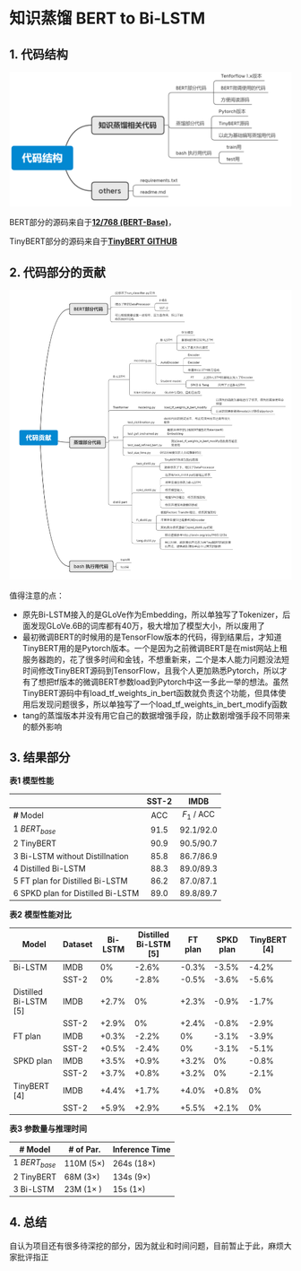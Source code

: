 # 知识蒸馏 BERT to Bi-LSTM

## 1. 代码结构

<img src="./img/代码结构.png" style="zoom:50%;" />

BERT部分的源码来自于[**12/768 (BERT-Base)**](https://storage.googleapis.com/bert_models/2020_02_20/uncased_L-12_H-768_A-12.zip)，

TinyBERT部分的源码来自于[**TinyBERT GITHUB**](https://github.com/huawei-noah/Pretrained-Language-Model/tree/master/TinyBERT)

## 2. 代码部分的贡献

<img src="./img/代码贡献.png" style="zoom:75%;" />

 值得注意的点：

* 原先Bi-LSTM接入的是GLoVe作为Embedding，所以单独写了Tokenizer，后面发现GLoVe.6B的词库都有40万，极大增加了模型大小，所以废用了
* 最初微调BERT的时候用的是TensorFlow版本的代码，得到结果后，才知道TinyBERT用的是Pytorch版本。一个是因为之前微调BERT是在mist网站上租服务器跑的，花了很多时间和金钱，不想重新来，二个是本人能力问题没法短时间修改TinyBERT源码到TensorFlow，且我个人更加熟悉Pytorch，所以才有了想把tf版本的微调BERT参数load到Pytorch中这一多此一举的想法。虽然TinyBERT源码中有load_tf_weights_in_bert函数就负责这个功能，但具体使用后发现问题很多，所以单独写了一个load_tf_weights_in_bert_modify函数
* tang的蒸馏版本并没有用它自己的数据增强手段，防止数剧增强手段不同带来的额外影响

## 3. 结果部分

**表1 模型性能**

|                                        | SST-2 |    IMDB     |
| -------------------------------------- | :---: | :---------: |
| **#**    Model                         |  ACC  | $F_1$ / ACC |
| 1     $BERT_{base}$                    | 91.5  |  92.1/92.0  |
| 2    TinyBERT                          | 90.9  |  90.5/90.7  |
| 3     Bi-LSTM without  Distillnation   | 85.8  |  86.7/86.9  |
| 4     Distilled  Bi-LSTM               | 88.3  |  89.0/89.3  |
| 5     FT plan for Distilled Bi-LSTM    | 86.2  |  87.0/87.1  |
| 6     SPKD plan for Distilled  Bi-LSTM | 89.0  |  89.8/89.7  |

 

**表2** **模型性能对比**

| Model                 | Dataset | Bi-LSTM | Distilled Bi-LSTM [5] | FT plan | SPKD plan | TinyBERT [4] |
| --------------------- | ------- | ------- | --------------------- | ------- | --------- | ------------ |
| Bi-LSTM               | IMDB    | 0%      | -2.6%                 | -0.3%   | -3.5%     | -4.2%        |
|                       | SST-2   | 0%      | -2.8%                 | -0.5%   | -3.6%     | -5.6%        |
| Distilled Bi-LSTM [5] | IMDB    | +2.7%   | 0%                    | +2.3%   | -0.9%     | -1.7%        |
|                       | SST-2   | +2.9%   | 0%                    | +2.4%   | -0.8%     | -2.9%        |
| FT plan               | IMDB    | +0.3%   | -2.2%                 | 0%      | -3.1%     | -3.9%        |
|                       | SST-2   | +0.5%   | -2.4%                 | 0%      | -3.1%     | -5.1%        |
| SPKD plan             | IMDB    | +3.5%   | +0.9%                 | +3.2%   | 0%        | -0.8%        |
|                       | SST-2   | +3.7%   | +0.8%                 | +3.2%   | 0%        | -2.1%        |
| TinyBERT [4]          | IMDB    | +4.4%   | +1.7%                 | +4.0%   | +0.8%     | 0%           |
|                       | SST-2   | +5.9%   | +2.9%                 | +5.5%   | +2.1%     | 0%           |

 

**表3 参数量与推理时间**

| **#**    Model      | # of Par.        | Inference Time    |
| ------------------- | ---------------- | ----------------- |
| 1     $BERT_{base}$ | 110M (5$\times$) | 264s (18$\times$) |
| 2     TinyBERT      | 68M (3$\times$)  | 134s (9$\times$)  |
| 3     Bi-LSTM       | 23M (1$\times$ ) | 15s (1$\times$)   |

## 4. 总结

自认为项目还有很多待深挖的部分，因为就业和时间问题，目前暂止于此，麻烦大家批评指正